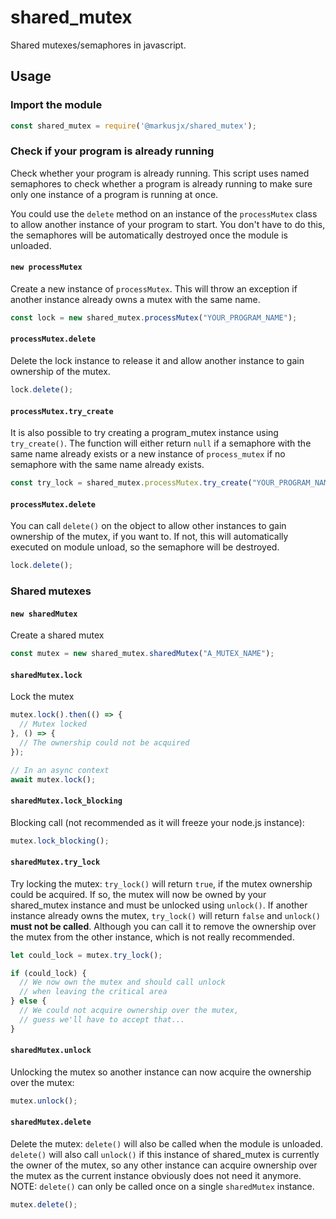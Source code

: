 # shared_mutex

Shared mutexes/semaphores in javascript.
## Usage
### Import the module
```js
const shared_mutex = require('@markusjx/shared_mutex');
```

### Check if your program is already running
Check whether your program is already running.
This script uses named semaphores to check whether a program is already running
to make sure only one instance of a program is running at once. 

You could use the ``delete`` method on an instance of the ``processMutex`` class
to allow another instance of your program to start. You don't have to do this,
the semaphores will be automatically destroyed once the module is unloaded.

#### ``new processMutex``
Create a new instance of ``processMutex``. This will throw an exception if another
instance already owns a mutex with the same name.
```js
const lock = new shared_mutex.processMutex("YOUR_PROGRAM_NAME");
```

#### ``processMutex.delete``
Delete the lock instance to release it and allow another
instance to gain ownership of the mutex.
```js
lock.delete();
```

#### ``processMutex.try_create``
It is also possible to try creating a program_mutex instance using
``try_create()``. The function will either return ``null`` if a
semaphore with the same name already exists or a new instance of
``process_mutex`` if no semaphore with the same name already exists.
```js
const try_lock = shared_mutex.processMutex.try_create("YOUR_PROGRAM_NAME");
```

#### ``processMutex.delete``
You can call ``delete()`` on the object to allow other instances to
gain ownership of the mutex, if you want to. If not, this will
automatically executed on module unload, so the semaphore will be
destroyed.
```js
lock.delete();
```

### Shared mutexes
#### ``new sharedMutex``
Create a shared mutex
```js
const mutex = new shared_mutex.sharedMutex("A_MUTEX_NAME");
```

#### ``sharedMutex.lock``
Lock the mutex
```js
mutex.lock().then(() => {
  // Mutex locked
}, () => {
  // The ownership could not be acquired
});

// In an async context
await mutex.lock();
```

#### ``sharedMutex.lock_blocking``
Blocking call (not recommended as it will freeze your node.js instance):
```js
mutex.lock_blocking();
```

#### ``sharedMutex.try_lock``
Try locking the mutex: ``try_lock()`` will return ``true``, if the mutex ownership could
be acquired. If so, the mutex will now be owned by your shared_mutex instance and must be
unlocked using ``unlock()``. If another instance already owns the mutex, ``try_lock()``
will return ``false`` and ``unlock()`` **must not be called**. Although you can call it
to remove the ownership over the mutex from the other instance, which is not really recommended.
```js
let could_lock = mutex.try_lock();

if (could_lock) {
  // We now own the mutex and should call unlock
  // when leaving the critical area 
} else {
  // We could not acquire ownership over the mutex,
  // guess we'll have to accept that...
}
```

#### ``sharedMutex.unlock``
Unlocking the mutex so another instance can now acquire the ownership over the mutex:
```js
mutex.unlock();
```

#### ``sharedMutex.delete``
Delete the mutex: ``delete()`` will also be called when the module is unloaded.
``delete()`` will also call ``unlock()`` if this instance of shared_mutex is
currently the owner of the mutex, so any other instance can acquire ownership
over the mutex as the current instance obviously does not need it anymore.
NOTE: ``delete()`` can only be called once on a single ``sharedMutex`` instance.
```js
mutex.delete();
```
